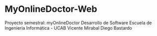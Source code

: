 # MyOnlineDoctor-Web
Proyecto semestral: myOnlineDoctor Desarrollo de Software Escuela de Ingeniería Informática - UCAB
Vicente Mirabal
Diego Bastardo